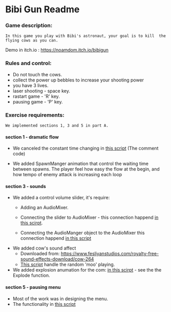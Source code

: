 # Bibi Gun Readme

### Game description:
`In this game you play with Bibi's astronaut, your goal is to kill  the flying cows as you can.`

Demo in itch.io : https://noamdom.itch.io/bibigun 


### Rules and control: 
* Do not touch the cows.
* collect the power up bebbles to increase your shooting power
* you have 3 lives.
* laser shooting - space key.
* rastart game - 'R' key.
* pausing game - 'P' key.

### Exercise requirements: 
`We implemented sections 1, 3 and 5 in part A.`

#### section 1 - dramatic flow
* We canceled the constant time changing in [this script](https://github.com/dobzik/MainGameDev/blob/master/Lesson7/BibiGun/Assets/Script/SpawnManager.cs) (The comment code)

* We added SpawnManger animation that control the waiting time between spawns. The player feel how easy the flow at the begin, and how tempo of enemy attack is increasing each loop

#### section 3 - sounds
* We added a control volume slider, it's require:
	* Adding an AudioMixer.
	* Connecting the slider to AudioMixer - this connection happend [in this scirpt](https://github.com/dobzik/MainGameDev/blob/master/Lesson7/BibiGun/Assets/Script/SettingMenu.cs).

	* Connecting the AudioManger object to the AudioMixer this connection happend [in this script](https://github.com/dobzik/MainGameDev/blob/master/Lesson7/BibiGun/Assets/Script/AudioManager.cs)
* We added cow's sound affect
	* Downloaded from: https://www.fesliyanstudios.com/royalty-free-sound-effects-download/cow-264
	* [This script](https://github.com/dobzik/MainGameDev/blob/master/Lesson7/BibiGun/Assets/Script/RandomMoo.cs) handle the random 'moo' playing.
* We added explosion anumation for the com: [in this scirpt](https://github.com/dobzik/MainGameDev/blob/master/Lesson7/BibiGun/Assets/Script/Enemy.cs) - see the the Explode function.

#### section 5 - pausing menu
* Most of the work was in designing the menu.
* The functionality in [this script](https://github.com/dobzik/MainGameDev/blob/master/Lesson7/BibiGun/Assets/Script/PauseMenu.cs)


